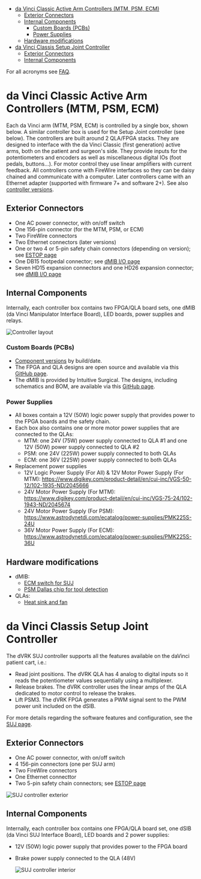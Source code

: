 <!--ts-->
   * [da Vinci Classic Active Arm Controllers (MTM, PSM, ECM)](#da-vinci-classic-active-arm-controllers-mtm-psm-ecm)
      * [Exterior Connectors](#exterior-connectors)
      * [Internal Components](#internal-components)
         * [Custom Boards (PCBs)](#custom-boards-pcbs)
         * [Power Supplies](#power-supplies)
      * [Hardware modifications](#hardware-modifications)
   * [da Vinci Classis Setup Joint Controller](#da-vinci-classis-setup-joint-controller)
      * [Exterior Connectors](#exterior-connectors-1)
      * [Internal Components](#internal-components-1)

<!-- Added by: anton, at: 2021-03-01T15:40-05:00 -->

<!--te-->

For all acronyms see [FAQ](/jhu-dvrk/sawIntuitiveResearchKit/wiki/FAQ).

# da Vinci Classic Active Arm Controllers (MTM, PSM, ECM)

Each da Vinci arm (MTM, PSM, ECM) is controlled by a single box, shown below. A similar controller box is used for the Setup Joint controller (see below).  The controllers are built around 2 QLA/FPGA stacks.  They are designed to interface with the da Vinci Classic (first generation) active arms, both on the patient and surgeon's side.  They provide inputs for the potentiometers and encoders as well as miscellaneous digital IOs (foot pedals, buttons...).  For motor control they use linear amplifiers with current feedback.  All controllers come with FireWire interfaces so they can be daisy chained and communicate with a computer.  Later controllers came with an Ethernet adapter (supported with firmware 7+ and software 2+).  See also [controller versions](/jhu-dvrk/sawIntuitiveResearchKit/wiki/Board-Versions). 

## Exterior Connectors

* One AC power connector, with on/off switch
* One 156-pin connector (for the MTM, PSM, or ECM)
* Two FireWire connectors
* Two Ethernet connectors (later versions)
* One or two 4 or 5-pin safety chain connectors (depending on version); see [ESTOP page](/jhu-dvrk/sawIntuitiveResearchKit/wiki/ESTOP)
* One DB15 footpedal connector; see [dMIB I/O page](/jhu-dvrk/sawIntuitiveResearchKit/wiki/dMIB-IOs)
* Seven HD15 expansion connectors and one HD26 expansion connector; see [dMIB I/O page](/jhu-dvrk/sawIntuitiveResearchKit/wiki/dMIB-IOs)

## Internal Components

Internally, each controller box contains two FPGA/QLA board sets, one dMIB (da Vinci Manipulator Interface Board), LED boards, power supplies and relays.

  ![Controller layout](/jhu-dvrk/sawIntuitiveResearchKit/wiki/controller-layout.jpg)

### Custom Boards (PCBs)
* [Component versions](/jhu-dvrk/sawIntuitiveResearchKit/wiki/Board-Versions) by build/date.
* The FPGA and QLA designs are open source and available via this [GitHub page](http://jhu-cisst.github.io/mechatronics/).
* The dMIB is provided by Intuitive Surgical. The designs, including schematics and BOM, are available via this [GitHub page](https://github.com/jhu-dvrk/dvrk-pcb-dMIB).

### Power Supplies
* All boxes contain a 12V (50W) logic power supply that provides power to the FPGA boards and the safety chain.
* Each box also contains one or more motor power supplies that are connected to the QLAs:
  * MTM: one 24V (75W) power supply connected to QLA #1 and one 12V (50W) power supply connected to QLA #2
  * PSM: one 24V (225W) power supply connected to both QLAs
  * ECM: one 36V (225W) power supply connected to both QLAs
* Replacement power supplies
  * 12V Logic Power Supply (For All) & 12V Motor Power Supply (For MTM): https://www.digikey.com/product-detail/en/cui-inc/VGS-50-12/102-1935-ND/2045666
  * 24V Motor Power Supply (For MTM): https://www.digikey.com/product-detail/en/cui-inc/VGS-75-24/102-1943-ND/2045674
  * 24V Motor Power Supply (For PSM): https://www.astrodynetdi.com/ecatalog/power-supplies/PMK225S-24U
  * 36V Motor Power Supply (For ECM): https://www.astrodynetdi.com/ecatalog/power-supplies/PMK225S-36U

## Hardware modifications

* dMIB:
  * [ECM switch for SUJ](/jhu-dvrk/sawIntuitiveResearchKit/wiki/Full-da-Vinci-dMIB-pre-2015)
  * [PSM Dallas chip for tool detection](/jhu-dvrk/sawIntuitiveResearchKit/wiki/Tool-Detection)
* QLAs:
  * [Heat sink and fan](/jhu-dvrk/sawIntuitiveResearchKit/wiki/QLA-Heat-Sink)

# da Vinci Classis Setup Joint Controller

The dVRK SUJ controller supports all the features available on the daVinci patient cart, i.e.:
* Read joint positions. The dVRK QLA has 4 analog to digital inputs so it reads the potentiometer values sequentially using a multiplexer.
* Release brakes.  The dVRK controller uses the linear amps of the QLA dedicated to motor control to release the brakes. 
* Lift PSM3.  The dVRK FPGA generates a PWM signal sent to the PWM power unit included on the dSIB.

For more details regarding the software features and configuration, see the [SUJ page](/jhu-dvrk/sawIntuitiveResearchKit/wiki/SUJ).

## Exterior Connectors

* One AC power connector, with on/off switch
* 4 156-pin connectors (one per SUJ arm)
* Two FireWire connectors
* One Ethernet connecttor
* Two 5-pin safety chain connectors; see [ESTOP page](/jhu-dvrk/sawIntuitiveResearchKit/wiki/ESTOP)

 ![SUJ controller exterior](/jhu-dvrk/sawIntuitiveResearchKit/wiki/assets/suj/suj-controller-exterior.png)

## Internal Components

Internally, each controller box contains one FPGA/QLA board set, one dSIB (da Vinci SUJ Interface Board), LED boards and 2 power supplies:
* 12V (50W) logic power supply that provides power to the FPGA board
* Brake power supply connected to the QLA (48V)

  ![SUJ controller interior](/jhu-dvrk/sawIntuitiveResearchKit/wiki/assets/suj/suj-controller-interior.png)